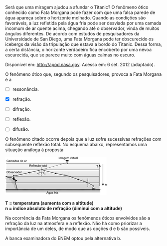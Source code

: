 

Será que uma miragem ajudou a afundar o Titanic? O fenômeno ótico conhecido como Fata Morgana pode fazer com que uma falsa parede de água apareça sobre o horizonte molhado. Quando as condições são favoráveis, a luz refletida pela água fria pode ser desviada por uma camada incomum de ar quente acima, chegando até o observador, vinda de muitos ângulos diferentes. De acordo com estudos de pesquisadores da Universidade de San Diego, uma Fata Morgana pode ter obscurecido os icebergs da visão da tripulação que estava a bordo do Titanic. Dessa forma, a certa distância, o horizonte verdadeiro fica encoberto por uma névoa escurecida, que se parece muito com águas calmas no escuro.

Disponível em: http://apod.nasa.gov. Acesso em: 6 set. 2012 (adaptado).

O fenômeno ótico que, segundo os pesquisadores, provoca a Fata Morgana é a



- [ ] ressonância.
- [x] refração.
- [ ] difração.
- [ ] reflexão.
- [ ] difusão.


O fenômeno citado ocorre depois que a luz sofre sucessivas refrações com subsequente reflexão total. No esquema abaixo, representamos uma situação análoga à proposta

![](ea986e4c-3f61-776e-7503-8acf12348da8.png)

**T = temperatura (aumenta com a altitude)\
n = índice absoluto de refração (diminui com a altitude)**

Na ocorrência da Fata Morgana os fenômenos óticos envolvidos são a refração da luz na atmosfera e a reflexão. Não há como priorizar a importância de um deles, de modo que as opções d e b são possíveis.

A banca examinadora do ENEM optou pela alternativa b.
